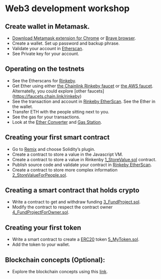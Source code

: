 # Web3 development workshop

## Create wallet in Metamask.

- [Download Metamask extension for Chrome](https://metamask.io/) or [Brave browser](https://brave.com/).
- Create a wallet. Set up password and backup phrase. 
- Validate your account in [Etherscan](https://etherscan.io/).
- See Private key for your account.

## Operating on the testnets

- See the Etherscans for [Rinkeby](https://rinkeby.etherscan.io/).
- Get Ether using either [the Chainlink Rinkeby faucet](https://rinkebyfaucet.com/) or [the AWS faucet](https://faucet.awsmyers.people.aws.dev/). Alternatelly, you could explore [other faucets] (https://faucets.chain.link/rinkeby)
- See the transaction and account in [Rinkeby EtherScan](https://rinkeby.etherscan.io/). See the Ether in the wallet.
- Transfer ETH with the people sitting next to you.
- See the gas for your transactions.
- Look at the [Ether Converter](https://eth-converter.com/) and [Gas Station](https://ethgasstation.info/).

## Creating your first smart contract

- Go to [Remix](https://remix.ethereum.org/) and choose Solidity’s plugin.
- Create a contract to store a value in the Javascript VM. 
- Create a contract to store a value in Rinkenby [1_StoreValue.sol](https://raw.githubusercontent.com/gonzaloronvera/web_3_development_training/main/1_StoreValue.sol) contract. 
- Publish source code and validate your contract in [Rinkeby EtherScan](https://rinkeby.etherscan.io/). 
- Create a contract to store more complex information [2_StoreValueForPeople.sol](https://raw.githubusercontent.com/gonzaloronvera/web_3_development_training/main/2_StoreValueForPeople.sol).

## Creating a smart contract that holds crypto

- Write a contract to get and withdraw funding [3_FundProject.sol](https://raw.githubusercontent.com/gonzaloronvera/web_3_development_training/main/3_FundProject.sol).
- Modify the contract to respect the contract owner [4_FundProjectForOwner.sol](https://raw.githubusercontent.com/gonzaloronvera/web_3_development_training/main/4_FundProjectForOwner.sol).

## Creating your first token

- Write a smart contract to create a [ERC20](https://ethereum.org/en/developers/docs/standards/tokens/erc-20/) token [5_MyToken.sol](https://raw.githubusercontent.com/gonzaloronvera/web_3_development_training/main/5_MyToken.sol).
- Add the token to your wallet.

## Blockchain concepts (Optional):

- Explore the blockchain concepts using this [link](https://andersbrownworth.com/blockchain/block).


